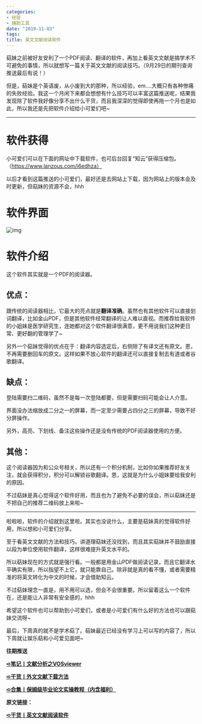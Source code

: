 ```yaml
---
categories:
- 经验
- 辅助工具
date: "2019-11-03"
tags:
title: 英文文献阅读软件
---
```


萜妹之前被好友安利了一个PDF阅读、翻译的软件，再加上看英文文献是搞学术不可避免的事情，所以就想写一篇关于英文文献的阅读技巧。（9月29日的期刊查询推送最后有说！）

但是，萜妹是个英语废，从小废到大的那种，所以经验，em....大概只有各种惨痛的失败经验。我这一个月闲下来都会想想有什么技巧可以丰富这篇推送呢，结果我发现除了软件我好像分享不出什么干货，而且我深深的觉得即使再拖一个月也是如此，所以我还是先把软件介绍给小可爱们吧~

---

# **软件获得**

小可爱们可以在下面的网址中下载软件，也可后台回复“知云”获得压缩包。（https://www.lanzous.com/i6edhza）

以后才看到这篇推送的小可爱们，最好还是去网站上下载，因为网站上的版本会及时更新，但萜妹的资源不会，hhh

# **软件界面**

![img](https://tie-1315290370.cos.ap-beijing.myqcloud.com/TIE/202309112340508.png)

# **软件介绍**

这个软件其实就是一个PDF的阅读器。

## **优点：**

跟传统的阅读器相比，它最大的亮点就是**翻译准确**。虽然也有其他软件可以直接划词翻译，比如金山PDF，但是其他软件经常翻译的让人难以直视。而推荐给我软件的小姐妹是医学研究生，连她都对这个软件翻译很满意，更不用说我们这种更日常、更好翻的管理学了~

另外一个萜妹觉得的优点在于：翻译内容选定后，右侧除了有译文还有原文。恩，不再需要删回车的原文。这样如果不放心软件的翻译还可以直接复制去有道或者谷歌翻译。

## **缺点：**

登陆需要扫二维码，虽然不是每一次登陆都要，但是需要扫码可能会让人介意。

界面没办法缩放成二分之一的屏幕，而一定至少需要占四分之三的屏幕，导致不好分屏操作。

另外，高亮、下划线、备注这些操作还是没有传统的PDF阅读器使用的方便。

## **其他：**

这个阅读器因为和公众号相关，所以还有一个积分机制，比如你如果推荐好友关注，就会获得积分，积分可以解锁谷歌翻译。恩，这就是为什么小姐妹要给我安利的原因。

不过萜妹是真心觉得这个软件好用，而且也为了避免不必要的误会，所以萜妹还是不把自己的推荐二维码放上来啦~

------

啦啦啦，软件的介绍就到这里啦。其实也没说什么，主要是萜妹真的觉得软件好用，所以想和小可爱们分享。

至于看英文文献的方法和技巧。讲道理萜妹还没找到，而且其实萜妹并不鼓励直接以段为单位使用软件翻译，这样很难提升英文水平的。

所以萜妹现在的方式就是强行看。一般都是用金山PDF做阅读记录，而且它翻译水平确实有限，所以指望不上它，就只能靠自己。除非就是真的看不懂，或者需要精准的将英文转化为中文的时候，才会借助知云。

不过萜妹理念一直是，用不用可以选，但会不会很重要。所以留着这么一个软件在，还是能让人非常有安全感的，hhh

希望这个软件也可以帮助到小可爱们，或者是小可爱们有什么好的方法也可以跟萜妹交流呀~

最后，下周真的就不是学术萜了。萜妹最近已经没有学习上可以写的内容了，所以下周就让娱乐萜和小可爱见面吧~

**往期推送**

**[➪笔记丨文献分析之VOSviewer](https://mp.weixin.qq.com/s?__biz=MzIwMDk1OTM2OQ==&mid=2247484940&idx=1&sn=329bec2a8a5b3f65fb66509720a33077&chksm=96f472eaa183fbfc3c2943fa6cbf8d31d2fd3d729358a7288b5eb8967d0bab4c57663139ead7&token=627264471&lang=zh_CN&scene=21#wechat_redirect)**

**[➪干货丨外文文献下载方法](https://mp.weixin.qq.com/s?__biz=MzIwMDk1OTM2OQ==&mid=2247484316&idx=1&sn=3705f21c9cf7c2ef8038a0144233177d&chksm=96f4777aa183fe6cef2f66a2d38eb39520cdfe8c089f87438dba63c7a6076b86417f9bd6fc92&token=392107249&lang=zh_CN&scene=21#wechat_redirect)**

**[➪合集丨保姆级毕业论文实操教程（内含福利）](https://mp.weixin.qq.com/s?__biz=MzIwMDk1OTM2OQ==&mid=2247485343&idx=1&sn=d99456fc386248f9ac26fdfddf5376c9&chksm=96f47379a183fa6f339773e5ae8442811954f233fb300afa67e3aef6f5c2bb36dbefc3c96bd2&token=491662985&lang=zh_CN&scene=21#wechat_redirect)**

**原文链接：**

**[➪干货丨英文文献阅读软件](https://mp.weixin.qq.com/s?__biz=MzIwMDk1OTM2OQ==&mid=2247484945&idx=1&sn=0c260e05c3b5ad7f28d18534b5b90975&token=905712342&lang=zh_CN&scene=21#wechat_redirect)**
